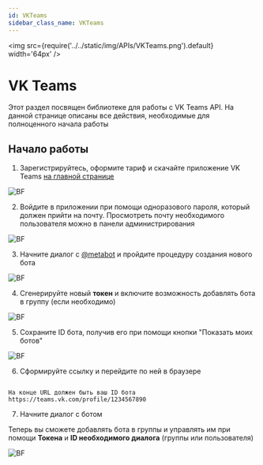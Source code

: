 ```yaml
---
id: VKTeams
sidebar_class_name: VKTeams
---
```


<img src={require('../../static/img/APIs/VKTeams.png').default} width='64px' />

# VK Teams

Этот раздел посвящен библиотеке для работы с VK Teams API. На данной странице описаны все действия, необходимые для полноценного начала работы

## Начало работы

1. Зарегистрируйтесь, оформите тариф и скачайте приложение VK Teams [на главной странице](https://biz.mail.ru/teams)

![BF](../../static/img/Docs/VKTeams/5.png)

2. Войдите в приложении при помощи одноразового пароля, который должен прийти на почту. Просмотреть почту необходимого пользователя можно в панели администрирования

![BF](../../static/img/Docs/VKTeams/6.png)

3. Начните диалог с [@metabot](http://teams.vk.com/profile/70001) и пройдите процедуру создания нового бота

![BF](../../static/img/Docs/VKTeams/1.png)

4. Сгенерируйте новый **токен** и включите возможность добавлять бота в группу (если необходимо)

![BF](../../static/img/Docs/VKTeams/2.png)

5. Сохраните ID бота, получив его при помощи кнопки "Показать моих ботов"

![BF](../../static/img/Docs/VKTeams/4.png)

6. Сформируйте ссылку и перейдите по ней в браузере 

```

На конце URL должен быть ваш ID бота
https://teams.vk.com/profile/1234567890

```

7. Начните диалог с ботом

Теперь вы сможете добавлять бота в группы и управлять им при помощи **Токена** и **ID необходимого диалога** (группы или пользователя) 

![BF](../../static/img/Docs/VKTeams/3.png)